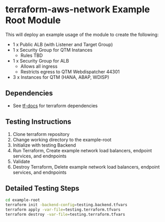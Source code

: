 # terraform-aws-network Example Root Module
This will deploy an example usage of the module to create the following:
* 1 x Public ALB (with Listener and Target Group)
* 1 x Security Group for QTM Instances
  * Rules TBD
* 1 x Security Group for ALB
  * Allows all ingress
  * Restricts egress to QTM Webdispatcher 44301
* 3 x Instances for QTM (HANA, ABAP, WDISP)

## Dependencies
* See [tf-docs](./tf-docs.md) for terraform dependencies

## Testing Instructions
1. Clone terraform repository
2. Change working directory to the example-root
3. Initialize with testing Backend
4. Run Terraform, Create example network load balancers, endpoint services, and endnpoints
5. Validate
6. Destroy Terraform, Delete example network load balancers, endpoint services, and endnpoints

## Detailed Testing Steps
```bash
cd example-root
terraform init -backend-config=testing.backend.tfvars
terraform apply -var-file=testing.terraform.tfvars
terraform destroy -var-file=testing.terraform.tfvars
```
